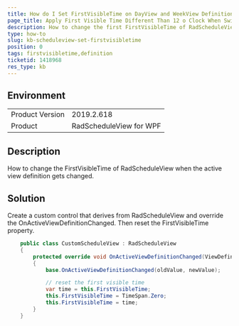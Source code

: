 ```yaml
---
title: How do I Set FirstVisibleTime on DayView and WeekView Definitions
page_title: Apply First Visible Time Different Than 12 o Clock When Switching View Definitions
description: How to change the first FirstVisibleTime of RadScheduleView when the active view definition gets changed. 
type: how-to
slug: kb-scheduleview-set-firstvisibletime
position: 0
tags: firstvisibletime,definition
ticketid: 1418968
res_type: kb
---
```


## Environment
<table>
    <tbody>
	    <tr>
	    	<td>Product Version</td>
	    	<td>2019.2.618</td>
	    </tr>
	    <tr>
	    	<td>Product</td>
	    	<td>RadScheduleView for WPF</td>
	    </tr>
    </tbody>
</table>

## Description

How to change the FirstVisibleTime of RadScheduleView when the active view definition gets changed. 

## Solution

Create a custom control that derives from RadScheduleView and override the OnActiveViewDefinitionChanged. Then reset the FirstVisibleTime property.


```C#
	public class CustomScheduleView : RadScheduleView
	{
		protected override void OnActiveViewDefinitionChanged(ViewDefinitionBase oldValue, ViewDefinitionBase newValue)
		{
			base.OnActiveViewDefinitionChanged(oldValue, newValue);

			// reset the first visible time
			var time = this.FirstVisibleTime;
			this.FirstVisibleTime = TimeSpan.Zero;
			this.FirstVisibleTime = time;
		}
	}
```